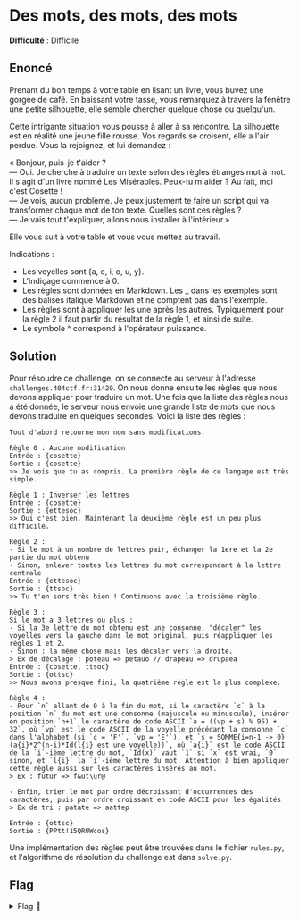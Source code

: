 # Des mots, des mots, des mots

**Difficulté** : Difficile

## Enoncé

Prenant du bon temps à votre table en lisant un livre, vous buvez une gorgée de café. En baissant votre tasse, vous remarquez à travers la fenêtre une petite silhouette, elle semble chercher quelque chose ou quelqu'un.

Cette intrigante situation vous pousse à aller à sa rencontre. La silhouette est en réalité une jeune fille rousse. Vos regards se croisent, elle a l'air perdue. Vous la rejoignez, et lui demandez :

« Bonjour, puis-je t'aider ?   
— Oui. Je cherche à traduire un texte selon des règles étranges mot à mot. Il s'agit d'un livre nommé Les Misérables. Peux-tu m'aider ? Au fait, moi c'est Cosette !   
— Je vois, aucun problème. Je peux justement te faire un script qui va transformer chaque mot de ton texte. Quelles sont ces règles ?   
— Je vais tout t'expliquer, allons nous installer à l'intérieur.»

Elle vous suit à votre table et vous vous mettez au travail.

Indications :   
- Les voyelles sont {a, e, i, o, u, y}.   
- L'indiçage commence à 0.   
- Les règles sont données en Markdown. Les _ dans les exemples sont des balises italique Markdown et ne comptent pas dans l'exemple.   
- Les règles sont à appliquer les une après les autres. Typiquement pour la règle 2 il faut partir du résultat de la règle 1, et ainsi de suite.   
- Le symbole ^ correspond à l'opérateur puissance.

## Solution

Pour résoudre ce challenge, on se connecte au serveur à l'adresse `challenges.404ctf.fr:31420`. On nous donne ensuite les règles que nous devons appliquer pour traduire un mot. Une fois que la liste des règles nous a été donnée, le serveur nous envoie une grande liste de mots que nous devons traduire en quelques secondes. Voici la liste des règles :  

```
Tout d'abord retourne mon nom sans modifications.

Règle 0 : Aucune modification
Entrée : {cosette}
Sortie : {cosette}
>> Je vois que tu as compris. La première règle de ce langage est très simple.

Règle 1 : Inverser les lettres
Entrée : {cosette}
Sortie : {ettesoc}
>> Oui c'est bien. Maintenant la deuxième règle est un peu plus difficile.

Règle 2 :
- Si le mot à un nombre de lettres pair, échanger la 1ere et la 2e partie du mot obtenu
- Sinon, enlever toutes les lettres du mot correspondant à la lettre centrale
Entrée : {ettesoc}
Sortie : {ttsoc}
>> Tu t'en sors très bien ! Continuons avec la troisième règle.

Règle 3 :
Si le mot a 3 lettres ou plus :
- Si la 3e lettre du mot obtenu est une consonne, "décaler" les voyelles vers la gauche dans le mot original, puis réappliquer les règles 1 et 2.
- Sinon : la même chose mais les décaler vers la droite.
> Ex de décalage : poteau => petauo // drapeau => drupaea
Entrée : {cosette, ttsoc}
Sortie : {ottsc}
>> Nous avons presque fini, la quatrième règle est la plus complexe.

Règle 4 :
- Pour `n` allant de 0 à la fin du mot, si le caractère `c` à la position `n` du mot est une consonne (majuscule ou minuscule), insérer en position `n+1` le caractère de code ASCII `a = ((vp + s) % 95) + 32`, où `vp` est le code ASCII de la voyelle précédant la consonne `c` dans l'alphabet (si `c = 'F'`, `vp = 'E'`), et `s = SOMME{i=n-1 -> 0}(a{i}*2^(n-i)*Id(l{i} est une voyelle))`, où `a{i}` est le code ASCII de la `i`-ième lettre du mot, `Id(x)` vaut `1` si `x` est vrai, `0` sinon, et `l{i}` la `i`-ième lettre du mot. Attention à bien appliquer cette règle aussi sur les caractères insérés au mot.
> Ex : futur => f&ut\ur@

- Enfin, trier le mot par ordre décroissant d'occurrences des caractères, puis par ordre croissant en code ASCII pour les égalités
> Ex de tri : patate => aattep

Entrée : {ottsc}
Sortie : {PPtt!15QRUWcos}
```

Une implémentation des règles peut être trouvées dans le fichier `rules.py`, et l'algorithme de résolution du challenge est dans `solve.py`.


## Flag

<details>
<summary> Flag 🚩</summary>

```
404CTF{:T]cdeikm_)W_doprsu_nt_;adei}
```
